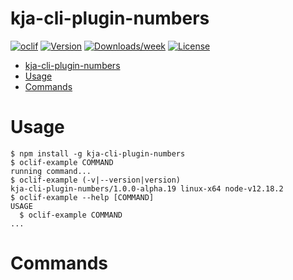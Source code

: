 # kja-cli-plugin-numbers

[![oclif](https://img.shields.io/badge/cli-oclif-brightgreen.svg)](https://oclif.io)
[![Version](https://img.shields.io/npm/v/kja-cli-plugin-numbers.svg)](https://npmjs.org/package/kja-cli-plugin-numbers)
[![Downloads/week](https://img.shields.io/npm/dw/kja-cli-plugin-numbers.svg)](https://npmjs.org/package/kja-cli-plugin-numbers)
[![License](https://img.shields.io/npm/l/kja-cli-plugin-numbers.svg)](https://github.com/Vonage/cli-plugin-numbers/blob/master/package.json)

<!-- toc -->
* [kja-cli-plugin-numbers](#kja-cli-plugin-numbers)
* [Usage](#usage)
* [Commands](#commands)
<!-- tocstop -->

# Usage

<!-- usage -->
```sh-session
$ npm install -g kja-cli-plugin-numbers
$ oclif-example COMMAND
running command...
$ oclif-example (-v|--version|version)
kja-cli-plugin-numbers/1.0.0-alpha.19 linux-x64 node-v12.18.2
$ oclif-example --help [COMMAND]
USAGE
  $ oclif-example COMMAND
...
```
<!-- usagestop -->

# Commands

<!-- commands -->

<!-- commandsstop -->
